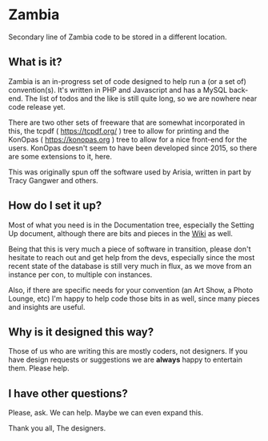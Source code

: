 Zambia
======

Secondary line of Zambia code to be stored in a different location.

## What is it?

Zambia is an in-progress set of code designed to help run a (or a set
of) convention(s).  It's written in PHP and Javascript and has a MySQL
back-end.  The list of todos and the like is still quite long, so we
are nowhere near code release yet.

There are two other sets of freeware that are somewhat incorporated
in this, the tcpdf ( https://tcpdf.org/ ) tree to allow for printing
and the KonOpas ( https://konopas.org ) tree to allow for a nice
front-end for the users.  KonOpas doesn't seem to have been developed
since 2015, so there are some extensions to it, here.

This was originally spun off the software used by Arisia, written in
part by Tracy Gangwer and others.

## How do I set it up?

Most of what you need is in the Documentation tree, especially the
Setting Up document, although there are bits and pieces in the
[Wiki](https://github.com/mrdkap/zambia/wiki) as well.

Being that this is very much a piece of software in transition, please
don't hesitate to reach out and get help from the devs, especially
since the most recent state of the database is still very much in
flux, as we move from an instance per con, to multiple con instances.

Also, if there are specific needs for your convention (an Art Show, a
Photo Lounge, etc) I'm happy to help code those bits in as well, since
many pieces and insights are useful.

## Why is it designed this way?

Those of us who are writing this are mostly coders, not designers.  If
you have design requests or suggestions we are __always__ happy to
entertain them.  Please help.

## I have other questions?

Please, ask.  We can help.  Maybe we can even expand this.

Thank you all,
The designers.
